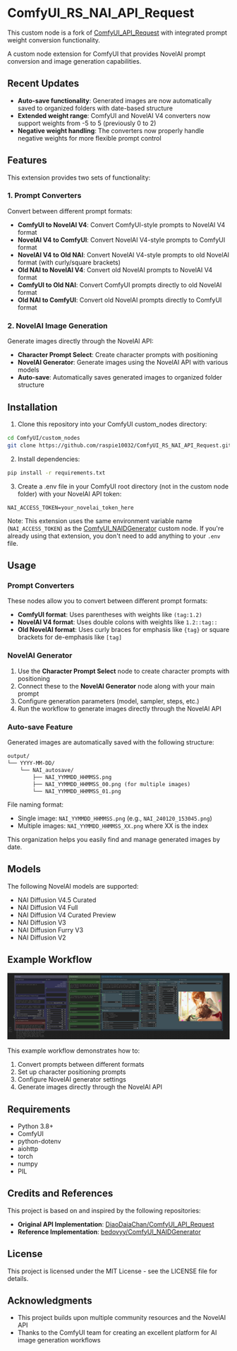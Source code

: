# ComfyUI_RS_NAI_API_Request

This custom node is a fork of [ComfyUI_API_Request](https://github.com/DiaoDaiaChan/ComfyUI_API_Request) with integrated prompt weight conversion functionality.

A custom node extension for ComfyUI that provides NovelAI prompt conversion and image generation capabilities.

## Recent Updates

- **Auto-save functionality**: Generated images are now automatically saved to organized folders with date-based structure
- **Extended weight range**: ComfyUI and NovelAI V4 converters now support weights from -5 to 5 (previously 0 to 2)
- **Negative weight handling**: The converters now properly handle negative weights for more flexible prompt control

## Features

This extension provides two sets of functionality:

### 1. Prompt Converters

Convert between different prompt formats:

- **ComfyUI to NovelAI V4**: Convert ComfyUI-style prompts to NovelAI V4 format
- **NovelAI V4 to ComfyUI**: Convert NovelAI V4-style prompts to ComfyUI format
- **NovelAI V4 to Old NAI**: Convert NovelAI V4-style prompts to old NovelAI format (with curly/square brackets)
- **Old NAI to NovelAI V4**: Convert old NovelAI prompts to NovelAI V4 format
- **ComfyUI to Old NAI**: Convert ComfyUI prompts directly to old NovelAI format
- **Old NAI to ComfyUI**: Convert old NovelAI prompts directly to ComfyUI format

### 2. NovelAI Image Generation

Generate images directly through the NovelAI API:

- **Character Prompt Select**: Create character prompts with positioning
- **NovelAI Generator**: Generate images using the NovelAI API with various models
- **Auto-save**: Automatically saves generated images to organized folder structure

## Installation

1. Clone this repository into your ComfyUI custom_nodes directory:

```bash
cd ComfyUI/custom_nodes
git clone https://github.com/raspie10032/ComfyUI_RS_NAI_API_Request.git
```

2. Install dependencies:

```bash
pip install -r requirements.txt
```

3. Create a .env file in your ComfyUI root directory (not in the custom node folder) with your NovelAI API token:

```
NAI_ACCESS_TOKEN=your_novelai_token_here
```

Note: This extension uses the same environment variable name (`NAI_ACCESS_TOKEN`) as the [ComfyUI_NAIDGenerator](https://github.com/bedovyy/ComfyUI_NAIDGenerator) custom node. If you're already using that extension, you don't need to add anything to your `.env` file.

## Usage

### Prompt Converters

These nodes allow you to convert between different prompt formats:

- **ComfyUI format**: Uses parentheses with weights like `(tag:1.2)`
- **NovelAI V4 format**: Uses double colons with weights like `1.2::tag::`
- **Old NovelAI format**: Uses curly braces for emphasis like `{tag}` or square brackets for de-emphasis like `[tag]`

### NovelAI Generator

1. Use the **Character Prompt Select** node to create character prompts with positioning
2. Connect these to the **NovelAI Generator** node along with your main prompt
3. Configure generation parameters (model, sampler, steps, etc.)
4. Run the workflow to generate images directly through the NovelAI API

### Auto-save Feature

Generated images are automatically saved with the following structure:
```
output/
└── YYYY-MM-DD/
    └── NAI_autosave/
        ├── NAI_YYMMDD_HHMMSS.png
        ├── NAI_YYMMDD_HHMMSS_00.png (for multiple images)
        └── NAI_YYMMDD_HHMMSS_01.png
```

File naming format:
- Single image: `NAI_YYMMDD_HHMMSS.png` (e.g., `NAI_240120_153045.png`)
- Multiple images: `NAI_YYMMDD_HHMMSS_XX.png` where XX is the index

This organization helps you easily find and manage generated images by date.

## Models

The following NovelAI models are supported:

- NAI Diffusion V4.5 Curated
- NAI Diffusion V4 Full
- NAI Diffusion V4 Curated Preview
- NAI Diffusion V3
- NAI Diffusion Furry V3
- NAI Diffusion V2

## Example Workflow

![Example Workflow](workflow_example/example.png)

This example workflow demonstrates how to:
1. Convert prompts between different formats
2. Set up character positioning prompts
3. Configure NovelAI generator settings
4. Generate images directly through the NovelAI API

## Requirements

- Python 3.8+
- ComfyUI
- python-dotenv
- aiohttp
- torch
- numpy
- PIL

## Credits and References

This project is based on and inspired by the following repositories:

- **Original API Implementation**: [DiaoDaiaChan/ComfyUI_API_Request](https://github.com/DiaoDaiaChan/ComfyUI_API_Request)
- **Reference Implementation**: [bedovyy/ComfyUI_NAIDGenerator](https://github.com/bedovyy/ComfyUI_NAIDGenerator)

## License

This project is licensed under the MIT License - see the LICENSE file for details.

## Acknowledgments

- This project builds upon multiple community resources and the NovelAI API
- Thanks to the ComfyUI team for creating an excellent platform for AI image generation workflows